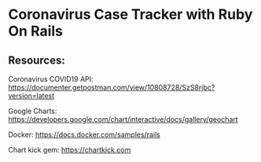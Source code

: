 # Coronavirus Case Tracker with Ruby On Rails

## Resources:
Coronavirus COVID19 API: https://documenter.getpostman.com/view/10808728/SzS8rjbc?version=latest

Google Charts: https://developers.google.com/chart/interactive/docs/gallery/geochart

Docker: https://docs.docker.com/samples/rails

Chart kick gem: https://chartkick.com
